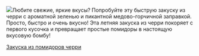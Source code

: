 <!--2025-06-15 14:39:36-->
<div class="yb">
  <div class="rss povarenok"><a href="https://www.povarenok.ru/recipes/show/182822/"><img src="https://www.povarenok.ru/data/cache/2025jun/15/39/3181388_37389-640x480.jpg"></a>Любите свежие, яркие вкусы? Попробуйте эту быструю закуску из черри с ароматной зеленью и пикантной медово-горчичной заправкой. Просто, быстро и очень вкусно! Эта летняя закуска из черри покоряет с первого кусочка и превращает простые помидоры в настоящую вкусовую бомбу! <p class="titl"><a href="https://www.povarenok.ru/recipes/show/182822/">Закуска из помидоров черри</a></p></div>
</div>
